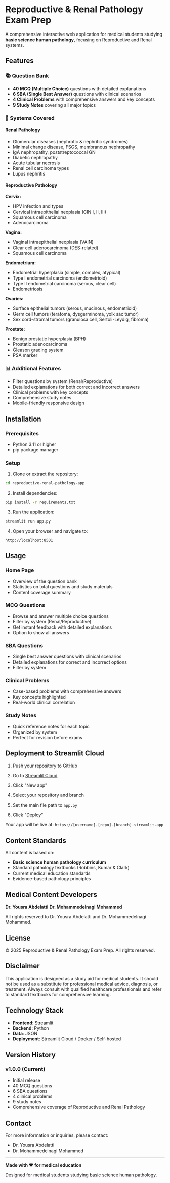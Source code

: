 # Reproductive & Renal Pathology Exam Prep

A comprehensive interactive web application for medical students studying **basic science human pathology**, focusing on Reproductive and Renal systems.

## Features

### 📚 Question Bank
- **40 MCQ (Multiple Choice)** questions with detailed explanations
- **6 SBA (Single Best Answer)** questions with clinical scenarios
- **4 Clinical Problems** with comprehensive answers and key concepts
- **9 Study Notes** covering all major topics

### 🏥 Systems Covered

#### Renal Pathology
- Glomerular diseases (nephrotic & nephritic syndromes)
- Minimal change disease, FSGS, membranous nephropathy
- IgA nephropathy, poststreptococcal GN
- Diabetic nephropathy
- Acute tubular necrosis
- Renal cell carcinoma types
- Lupus nephritis

#### Reproductive Pathology

**Cervix:**
- HPV infection and types
- Cervical intraepithelial neoplasia (CIN I, II, III)
- Squamous cell carcinoma
- Adenocarcinoma

**Vagina:**
- Vaginal intraepithelial neoplasia (VAIN)
- Clear cell adenocarcinoma (DES-related)
- Squamous cell carcinoma

**Endometrium:**
- Endometrial hyperplasia (simple, complex, atypical)
- Type I endometrial carcinoma (endometrioid)
- Type II endometrial carcinoma (serous, clear cell)
- Endometriosis

**Ovaries:**
- Surface epithelial tumors (serous, mucinous, endometrioid)
- Germ cell tumors (teratoma, dysgerminoma, yolk sac tumor)
- Sex cord-stromal tumors (granulosa cell, Sertoli-Leydig, fibroma)

**Prostate:**
- Benign prostatic hyperplasia (BPH)
- Prostatic adenocarcinoma
- Gleason grading system
- PSA marker

### 📊 Additional Features
- Filter questions by system (Renal/Reproductive)
- Detailed explanations for both correct and incorrect answers
- Clinical problems with key concepts
- Comprehensive study notes
- Mobile-friendly responsive design

## Installation

### Prerequisites
- Python 3.11 or higher
- pip package manager

### Setup

1. Clone or extract the repository:
```bash
cd reproductive-renal-pathology-app
```

2. Install dependencies:
```bash
pip install -r requirements.txt
```

3. Run the application:
```bash
streamlit run app.py
```

4. Open your browser and navigate to:
```
http://localhost:8501
```

## Usage

### Home Page
- Overview of the question bank
- Statistics on total questions and study materials
- Content coverage summary

### MCQ Questions
- Browse and answer multiple choice questions
- Filter by system (Renal/Reproductive)
- Get instant feedback with detailed explanations
- Option to show all answers

### SBA Questions
- Single best answer questions with clinical scenarios
- Detailed explanations for correct and incorrect options
- Filter by system

### Clinical Problems
- Case-based problems with comprehensive answers
- Key concepts highlighted
- Real-world clinical correlation

### Study Notes
- Quick reference notes for each topic
- Organized by system
- Perfect for revision before exams

## Deployment to Streamlit Cloud

1. Push your repository to GitHub

2. Go to [Streamlit Cloud](https://streamlit.io/cloud)

3. Click "New app"

4. Select your repository and branch

5. Set the main file path to `app.py`

6. Click "Deploy"

Your app will be live at: `https://[username]-[repo]-[branch].streamlit.app`

## Content Standards

All content is based on:
- **Basic science human pathology curriculum**
- Standard pathology textbooks (Robbins, Kumar & Clark)
- Current medical education standards
- Evidence-based pathology principles

## Medical Content Developers

**Dr. Yousra Abdelatti**
**Dr. Mohammedelnagi Mohammed**

All rights reserved to Dr. Yousra Abdelatti and Dr. Mohammedelnagi Mohammed.

## License

© 2025 Reproductive & Renal Pathology Exam Prep. All rights reserved.

## Disclaimer

This application is designed as a study aid for medical students. It should not be used as a substitute for professional medical advice, diagnosis, or treatment. Always consult with qualified healthcare professionals and refer to standard textbooks for comprehensive learning.

## Technology Stack

- **Frontend**: Streamlit
- **Backend**: Python
- **Data**: JSON
- **Deployment**: Streamlit Cloud / Docker / Self-hosted

## Version History

### v1.0.0 (Current)
- Initial release
- 40 MCQ questions
- 6 SBA questions
- 4 clinical problems
- 9 study notes
- Comprehensive coverage of Reproductive and Renal Pathology

## Contact

For more information or inquiries, please contact:
- Dr. Yousra Abdelatti
- Dr. Mohammedelnagi Mohammed

---

**Made with ❤️ for medical education**

Designed for medical students studying basic science human pathology.
